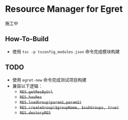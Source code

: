 # Resource Manager for Egret

施工中

## How-To-Build

* 使用 ```tsc -p tsconfig_modules.json``` 命令完成模块构建

## TODO

* 使用 ```egret-new``` 命令完成测试项目构建
* 兼容以下逻辑：
    * ~~```RES.getResByUrl```~~
    * ~~```RES.hasRes```~~
    * ~~```RES.loadGroup(param1,param2)```~~
    * ~~```RES.createGroup($groupName, $subGroups, true)```~~
    * ~~```RES.destoryRES```~~

